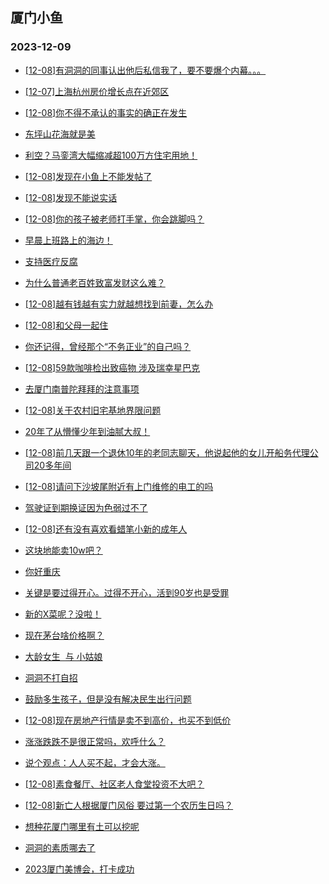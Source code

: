 ## 厦门小鱼 
### 2023-12-09

+ [[12-08]有洞洞的同事认出他后私信我了，要不要爆个内幕。。。](http://bbs.xmfish.com/read-htm-tid-18117622.html)

+ [[12-07]上海杭州房价增长点在近郊区](http://bbs.xmfish.com/read-htm-tid-18117592.html)

+ [[12-08]你不得不承认的事实的确正在发生](http://bbs.xmfish.com/read-htm-tid-18117749.html)

+ [东坪山花海就是美](http://bbs.xmfish.com/read-htm-tid-18117733.html)

+ [利空？马銮湾大幅缩减超100万方住宅用地！](http://bbs.xmfish.com/read-htm-tid-18117820.html)

+ [[12-08]发现在小鱼上不能发帖了](http://bbs.xmfish.com/read-htm-tid-18117810.html)

+ [[12-08]发现不能说实话](http://bbs.xmfish.com/read-htm-tid-18117814.html)

+ [[12-08]你的孩子被老师打手掌，你会跳脚吗？](http://bbs.xmfish.com/read-htm-tid-18117882.html)

+ [早晨上班路上的海边！](http://bbs.xmfish.com/read-htm-tid-18117620.html)

+ [支持医疗反腐](http://bbs.xmfish.com/read-htm-tid-18117727.html)

+ [为什么普通老百姓致富发财这么难？](http://bbs.xmfish.com/read-htm-tid-18117605.html)

+ [[12-08]越有钱越有实力就越想找到前妻，怎么办](http://bbs.xmfish.com/read-htm-tid-18117687.html)

+ [[12-08]和父母一起住](http://bbs.xmfish.com/read-htm-tid-18117671.html)

+ [你还记得，曾经那个“不务正业”的自己吗？](http://bbs.xmfish.com/read-htm-tid-18117689.html)

+ [[12-08]59款咖啡检出致癌物 涉及瑞幸星巴克](http://bbs.xmfish.com/read-htm-tid-18117864.html)

+ [去厦门南普陀拜拜的注意事项](http://bbs.xmfish.com/read-htm-tid-18117920.html)

+ [[12-08]关于农村旧宅基地界限问题](http://bbs.xmfish.com/read-htm-tid-18117776.html)

+ [20年了从懵懂少年到油腻大叔！](http://bbs.xmfish.com/read-htm-tid-18117807.html)

+ [[12-08]前几天跟一个退休10年的老同志聊天，他说起他的女儿开船务代理公司20多年间](http://bbs.xmfish.com/read-htm-tid-18117845.html)

+ [[12-08]请问下沙坡尾附近有上门维修的电工的吗](http://bbs.xmfish.com/read-htm-tid-18117786.html)

+ [驾驶证到期换证因为色弱过不了](http://bbs.xmfish.com/read-htm-tid-18117986.html)

+ [[12-08]还有没有喜欢看蜡笔小新的成年人](http://bbs.xmfish.com/read-htm-tid-18117844.html)

+ [这块地能卖10w吧？](http://bbs.xmfish.com/read-htm-tid-18117985.html)

+ [你好重庆](http://bbs.xmfish.com/read-htm-tid-18117890.html)

+ [关键是要过得开心。过得不开心，活到90岁也是受罪](http://bbs.xmfish.com/read-htm-tid-18117884.html)

+ [新的X菜呢？没啦！](http://bbs.xmfish.com/read-htm-tid-18117953.html)

+ [现在茅台啥价格啊？](http://bbs.xmfish.com/read-htm-tid-18118020.html)

+ [大龄女生  与 小姑娘](http://bbs.xmfish.com/read-htm-tid-18117951.html)

+ [洞洞不打自招](http://bbs.xmfish.com/read-htm-tid-18118053.html)

+ [鼓励多生孩子，但是没有解决民生出行问题](http://bbs.xmfish.com/read-htm-tid-18118066.html)

+ [[12-08]现在房地产行情是卖不到高价，也买不到低价](http://bbs.xmfish.com/read-htm-tid-18118060.html)

+ [涨涨跌跌不是很正常吗，欢呼什么？](http://bbs.xmfish.com/read-htm-tid-18118078.html)

+ [说个观点：人人买不起，才会大涨。](http://bbs.xmfish.com/read-htm-tid-18118047.html)

+ [[12-08]素食餐厅、社区老人食堂投资不大吧？](http://bbs.xmfish.com/read-htm-tid-18118086.html)

+ [[12-08]新亡人根据厦门风俗 要过第一个农历生日吗？](http://bbs.xmfish.com/read-htm-tid-18117993.html)

+ [想种花厦门哪里有土可以挖呢](http://bbs.xmfish.com/read-htm-tid-18117934.html)

+ [洞洞的素质哪去了](http://bbs.xmfish.com/read-htm-tid-18117991.html)

+ [2023厦门美博会，打卡成功](http://bbs.xmfish.com/read-htm-tid-18118010.html)


